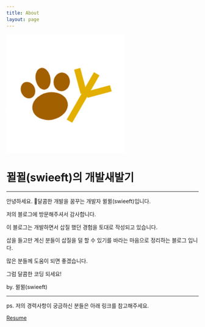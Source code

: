 ```yaml
---
title: About
layout: page
---
```


![Profile.jpg](/assets/images/profile.png)

# 뀔뀔(swieeft)의 개발새발기

---

안녕하세요. 🍭달콤한 개발을 꿈꾸는 개발자 뀔뀔(swieeft)입니다.

저의 블로그에 방문해주셔서 감사합니다.

이 블로그는 개발하면서 삽질 했던 경험을 토대로 작성되고 있습니다.

삽을 들고만 계신 분들이 삽질을 덜 할 수 있기를 바라는 마음으로 정리하는 블로그 입니다.

많은 분들께 도움이 되면 좋겠습니다.

그럼 달콤한 코딩 되세요! 

by. 뀔뀔(swieeft)

---

ps. 저의 경력사항이 궁금하신 분들은 아래 링크를 참고해주세요.

[Resume](https://www.notion.so/Park-GilNam-269802c635b44285b6165b9a442be1f5)
